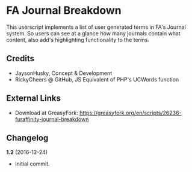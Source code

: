 FA Journal Breakdown
=========

This userscript implements a list of user generated terms in FA's Journal system. So users can see at a glance how many journals contain what content, also add's highlighting functionality to the terms.


## Credits
- JaysonHusky, Concept & Development
- RickyCheers @ GitHub, JS Equivalent of PHP's UCWords function


## External Links
- Download at GreasyFork: https://greasyfork.org/en/scripts/26236-furaffinity-journal-breakdown


## Changelog
<b>1.2</b> (2016-12-24)<br>
- Initial commit.